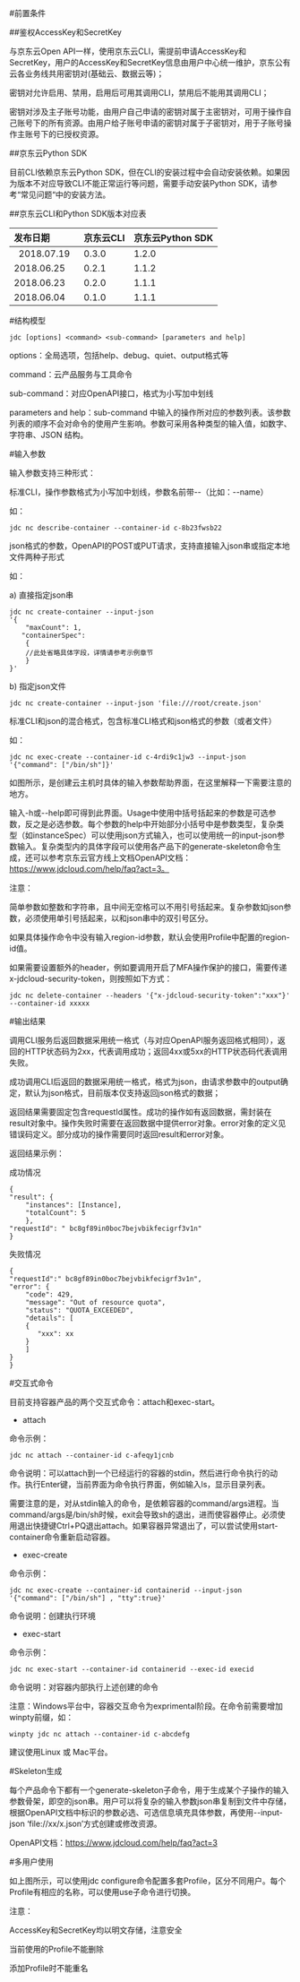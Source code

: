 
#前置条件

##鉴权AccessKey和SecretKey

与京东云Open API一样，使用京东云CLI，需提前申请AccessKey和SecretKey，用户的AccessKey和SecretKey信息由用户中心统一维护，京东公有云各业务线共用密钥对(基础云、数据云等)；

密钥对允许启用、禁用，启用后可用其调用CLI，禁用后不能用其调用CLI；

密钥对涉及主子账号功能，由用户自己申请的密钥对属于主密钥对，可用于操作自己账号下的所有资源。由用户给子账号申请的密钥对属于子密钥对，用于子账号操作主账号下的已授权资源。

##京东云Python SDK

目前CLI依赖京东云Python SDK，但在CLI的安装过程中会自动安装依赖。如果因为版本不对应导致CLI不能正常运行等问题，需要手动安装Python SDK，请参考“常见问题“中的安装方法。

##京东云CLI和Python SDK版本对应表

发布日期	|	京东云CLI	|	京东云Python SDK
:---|:---|:---
  2018.07.19  	|	0.3.0	|	1.2.0
2018.06.25	|	0.2.1	|	1.1.2
2018.06.23	|	0.2.0	|	1.1.1
2018.06.04	|	0.1.0	|	1.1.1



#结构模型


	jdc [options] <command> <sub-command> [parameters and help]
options：全局选项，包括help、debug、quiet、output格式等

command：云产品服务与工具命令

sub-command：对应OpenAPI接口，格式为小写加中划线

parameters and help：sub-command 中输入的操作所对应的参数列表。该参数列表的顺序不会对命令的使用产生影响。参数可采用各种类型的输入值，如数字、字符串、JSON 结构。





#输入参数

输入参数支持三种形式：

标准CLI，操作参数格式为小写加中划线，参数名前带--（比如：--name）

如：


	jdc nc describe-container --container-id c-8b23fwsb22



json格式的参数，OpenAPI的POST或PUT请求，支持直接输入json串或指定本地文件两种子形式

如：

a) 直接指定json串


	jdc nc create-container --input-json
	'{
	    "maxCount": 1,
 	   "containerSpec":
	    {
        //此处省略具体字段，详情请参考示例章节
	    }
	}'

b) 指定json文件


	jdc nc create-container --input-json 'file:///root/create.json'



标准CLI和json的混合格式，包含标准CLI格式和json格式的参数（或者文件）

如：


	jdc nc exec-create --container-id c-4rdi9c1jw3 --input-json '{"command": ["/bin/sh"]}'

 如图所示，是创建云主机时具体的输入参数帮助界面，在这里解释一下需要注意的地方。



输入-h或--help即可得到此界面。Usage中使用中括号括起来的参数是可选参数，反之是必选参数。每个参数的help中开始部分小括号中是参数类型，复杂类型（如instanceSpec）可以使用json方式输入，也可以使用统一的input-json参数输入。复杂类型内的具体字段可以使用各产品下的generate-skeleton命令生成，还可以参考京东云官方线上文档OpenAPI文档：https://www.jdcloud.com/help/faq?act=3。



注意：

简单参数如整数和字符串，且中间无空格可以不用引号括起来。复杂参数如json参数，必须使用单引号括起来，以和json串中的双引号区分。

如果具体操作命令中没有输入region-id参数，默认会使用Profile中配置的region-id值。

如果需要设置额外的header，例如要调用开启了MFA操作保护的接口，需要传递x-jdcloud-security-token，则按照如下方式：


	jdc nc delete-container --headers '{"x-jdcloud-security-token":"xxx"}' --container-id xxxxx

     




#输出结果

调用CLI服务后返回数据采用统一格式（与对应OpenAPI服务返回格式相同），返回的HTTP状态码为2xx，代表调用成功；返回4xx或5xx的HTTP状态码代表调用失败。

成功调用CLI后返回的数据采用统一格式，格式为json，由请求参数中的output确定，默认为json格式，目前版本仅支持返回json格式的数据；

返回结果需要固定包含requestId属性。成功的操作如有返回数据，需封装在result对象中。操作失败时需要在返回数据中提供error对象。error对象的定义见错误码定义。部分成功的操作需要同时返回result和error对象。

返回结果示例：

成功情况   


	{
    "result": {
        "instances": [Instance],
        "totalCount": 5
        },
    "requestId": " bc8gf89in0boc7bejvbikfecigrf3v1n"
	}

     

失败情况


	{
    "requestId":" bc8gf89in0boc7bejvbikfecigrf3v1n",
    "error": {
        "code": 429,
        "message": "Out of resource quota",
        "status": "QUOTA_EXCEEDED",
        "details": [
        {
           "xxx": xx
        }
        ]
    }
	}




#交互式命令

目前支持容器产品的两个交互式命令：attach和exec-start。



- attach

命令示例：


	jdc nc attach --container-id c-afeqy1jcnb

命令说明：可以attach到一个已经运行的容器的stdin，然后进行命令执行的动作。执行Enter键，当前界面为命令执行界面，例如输入ls，显示目录列表。

需要注意的是，对从stdin输入的命令，是依赖容器的command/args进程。当command/args是/bin/sh时候，exit会导致sh的退出，进而使容器停止。必须使用退出快捷键Ctrl+PQ退出attach。如果容器异常退出了，可以尝试使用start-container命令重新启动容器。



 

- exec-create

命令示例：


	jdc nc exec-create --container-id containerid --input-json '{"command": ["/bin/sh"] , "tty":true}'

命令说明：创建执行环境





- exec-start

命令示例：


	jdc nc exec-start --container-id containerid --exec-id execid

命令说明：对容器内部执行上述创建的命令



注意：Windows平台中，容器交互命令为exprimental阶段。在命令前需要增加winpty前缀，如：


	winpty jdc nc attach --container-id c-abcdefg

建议使用Linux 或 Mac平台。



#Skeleton生成

每个产品命令下都有一个generate-skeleton子命令，用于生成某个子操作的输入参数骨架，即空的json串。用户可以将复杂的输入参数json串复制到文件中存储，根据OpenAPI文档中标识的参数必选、可选信息填充具体参数，再使用--input-json ‘file://xx/x.json’方式创建或修改资源。

OpenAPI文档：https://www.jdcloud.com/help/faq?act=3



#多用户使用



如上图所示，可以使用jdc configure命令配置多套Profile，区分不同用户。每个Profile有相应的名称，可以使用use子命令进行切换。

注意：

AccessKey和SecretKey均以明文存储，注意安全

当前使用的Profile不能删除

添加Profile时不能重名